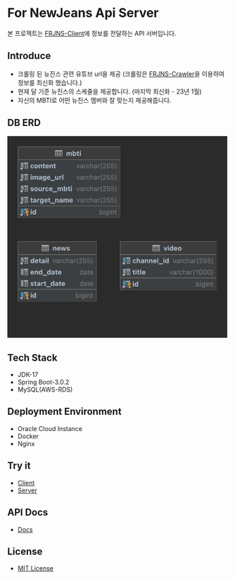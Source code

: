 # For NewJeans Api Server

본 프로젝트는 [FRJNS-Client](https://github.com/GDSC-SKHU/FRJNS-Client)에 정보를 전달하는 API 서버입니다.

## Introduce

* 크롤링 된 뉴진스 관련 유튜브 url을 제공 (크롤링은 [FRJNS-Crawler](https://github.com/GDSC-SKHU/FRJNS-Crawler)을 이용하여 정보를 최신화 했습니다.)
* 현재 달 기준 뉴진스의 스케줄을 제공합니다. (마지막 최신화 - 23년 1월)
* 자신의 MBTI로 어떤 뉴진스 멤버와 잘 맞는지 제공해줍니다.

## DB ERD

<img src="diagram.png" alt="erd" width="500"/>

## Tech Stack

* JDK-17
* Spring Boot-3.0.2
* MySQL(AWS-RDS)

## Deployment Environment

* Oracle Cloud Instance
* Docker
* Nginx

## Try it

* [Client](https://frjns.pages.dev/)
* [Server](https://frjns.ddns.net/)

## API Docs

* [Docs](https://documenter.getpostman.com/view/18874212/2s8ZDeUeeM)

## License

* [MIT License](LICENSE)
